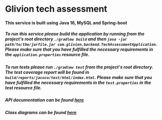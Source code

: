 # Glivion tech assessment

#### This service is built using Java 16, MySQL and Spring-boot

##### To run this service please build the application by running from the project's root directory `./gradlew build` and then `java -jar path/to/the/jarfile.jar com.glivion.backend.TechAssessmentApplication`. Please make sure that you have fulfilled the necessary requirements in the `application.properties` resource file.

##### To run tests please run `./gradlew test` from the project's root directory. The test coverage report will be found in `build/reports/jacoco/test/html/index.html`. Please make sure that you have fulfilled the necessary requirements in the `test.properties` in the test resource file.

##### API documentation can be found [here](https://gliviontechassessment.docs.apiary.io "here")

##### Class diagrams can be found [here](https://viewer.diagrams.net/?highlight=0000ff&edit=_blank&layers=1&nav=1&title=product-thingy.drawio#R7V1pc5u6Gv41mdtzZ9xh8%2FbRcZI2vWnjNu5p%2BxEbEtNg4wM4S3%2F9lUDCIL1gnCCRY2umkxoZs%2Bh5JL27Tszx8ulDaK8XnwPH9U8MzXk6Mc9ODGPYNdFf3PCcNvS7w7ThLvSctEnfNtx4f1zSqJHWjee4UeHEOAj82FsXG%2BfBauXO40KbHYbBY%2FG028Av3nVt37lcw83c9vnWH54TL9LWgdHftn90vbsFvbPeI%2B%2B3tOnJ5E2ihe0Ej7km8%2FzEHIdBEKeflk9j18d9R%2Fvlx%2BXzD%2F%2Fqvvfh09foH%2Fv76f%2BmX%2F7upBe72Ocn2SuE7ip%2B8aX%2F3N9efPzb%2Bv1zPbn4%2Bqh9GM0%2BdchPtAfb35D%2B%2Bh65IXnf%2BJl2YvToLX17hY5Ob4NVfEO%2B0dCx7Xt3K%2FR5jp4N%2FdI8fXDD2EP9PyJfxMEatc4Xnu9c2c%2FBBr9BFNvze3p0ughC7w%2B6rO2jr3TUgL4OY0Ilo1c44wb%2Fktw6dCN0zoR2i541XdlRTM6ZB75vryNvljwwPmVph3fe6jSI42BJLxRsVo7rkKMM5%2BQgDoP7jDn49zXBIKDh3nCfclQk4Hxwg6Ubh8%2FoFPKt2SNgkIFmksPHLWuztkWOsZZmkdFCRspddunsbt%2FQyLJXd6gPsttl1yK30y3%2BfnoPuB8CpHA720e4r%2BzYPcW9GOU5iD7k3nTblDBzD5bqHEs7%2BPwR%2Fh0CgWUr6vA4x0zfvY1LeRmt7bm3urtKzjmzti3fyBvjpgD99tZPOLHwHMddJZyJ7dieZeNgHaBHSbqke4r%2BoY4ba%2B%2B7J130QGN0rG%2BP0T98ehiPgxWil%2B0lPHIRZx9dzFuAYZVjdzfDnovI7WIUi3CeUAVoK3CMhlP39Hfc7U%2B16emvT9rvn4tfHWvAA%2Fkb9ZvrjOIUzqsAIXSGyDT1lu7BAVsxzyzipU8%2BlsBalxGl8HeNmvAPBMFPRYk8%2FGGAOxpD%2Fw1%2FUog3ifig5hIiDnGLR3wdBrceBR1LGxPSoLBvEntdG7QMvj4A1u1NhIWFJYH%2FJg4RRgr5ZpE3667z4pA3gHFvR9FjEDoKeXHI9yx5yIPPx8%2F3HMS%2Bl%2BiRpDt0UMfagf8SIYkvRwGfYj6cdXSOFCZPChMggG%2FPXH8SRF7sBfj6YXouQ4y2xHZ9WFNwEzachwCqp9i248ZYanv3l5LgBI1oQ6srwmnC5vJy8C8dCv0hquEtI2%2FURF4XNeytimH%2FiWjtFH%2BltwtkgllTkhfHBF6cS5kQpQsAmgfC5L9sMvhLcaBZDnTbl%2Bl7EAnQXPCdqHR0LlCivQgCDGqK9sImAX3QLSHAhGh2igACCWBqNbUAYQTo8s7CbBXI5AGHygC8WKDWhIYZUVdCFLgm8Bb9jBLZsgCZ%2FBQXGuaC1b61F7L9EC5kKwRkBFRcaJgL%2FbZlRYNfKaocPSq6hI0u2UGK8oCT0ugSncZjZRNG3cVjeEjhJTBdS%2FxUOX324KaoWjyrGNxvN8iEuhzyaG7Fj0jpJgJAbz20hIZz5kF3l7bnjxwHzdqRAl8c%2BK1HmRhAWNl6EazcL5vlDEsNCntR2LcfZWJAKigD8oG7nEXgWjeGRBisoDZ558ZfcpZmNaaFYG%2FVjSIR5XM2yizN57klnSUBIqypbztG8aExPtSOKhIm0oOeaOx52K7yig6y6DCsK%2B%2BJogO9WZEOEVkbWF3vL8UFYVxAc0PbXOBtNykXCktFmSqouCGQGzRqpD1u8JaglBv5ZaNEUVTMEGkirKs0CmMGr13oZShzWuM48APElbNVkLosPN9nmnZ6LTJt8nHhxe4NIgS%2B52Norzl0aqHwAoeASSNL6bIOmHEsmUK%2FyQv9x4ZJhkGFh18qJl1odWUgcVfOCOfpoyPHs5fBypkuPDyBoS8uPJ%2FihI6oz80qIug%2BefHP3Odfuc9nT6TLk4PnQv%2B7Dpf5Xy8nOwo24dzdSUUeJsh3Fbq%2BHXsPxSep8JVNgsSdlPnJmGGYHdNLpA9LfrWFk7sQmz7OXSi2Q6wxsRdC2NnPudPIMlP%2BwAZ8ny3N0is26qHr8hbeY5sbev23NjfwSvkkDJzNPB7bsXsXkFsoR79cR%2F%2BA4YnO0yRbZgo86VcIW4fh56ePcVx1JF4iwKdjex8fP8wpUfJ7D4jYUD7%2BV2ptO0AHfPww6KJcQj1ene%2FMA0eBLhB0QCmUDDovZXQcN5qH3jr1nCrsRWEP%2BfYlg698%2ByJwBXz7IK7CYC2LFFcpxYJHNODZh0e0KKWxB3r2U%2BhVZIdw%2FAFPvmT8wSTSFP8xkuUU%2FkLxB5JIJePPx%2BlmSUJl3nvFgUZ1d60uByryPl7HgbKKIhGZA1ilTnGgaQ4YdSV7URzo86a4jANnW%2FXuXYmqpxjRNCNqW3eEMYI36RF3Aoe1ciNIyBc0d%2FsRMjGhUI56UCE7HIYfoQ8YIpUfoXxQ75UrCHFKmB%2BhD1QkVn6EVy41O0CHcgVB0EWZn%2FpAUWLlRxALOpQjKBd03vCk%2FAhysAdzBKWCD5Sp6XhL%2B879HvoKeYHIQ1mEcpEHhv2chCcdcnmHtoGHUsakAq9bvKW5sw69uatAFwU6VKda7mgHMKejPYV9V4SiosDrFDqoJJ1cOQ9yMDEgq5CBvXGFystBuAqDtcxvpEIGBI9oqPAwOKJFuQz7FQXoVciAcPyhYoJy8a8oQ69CBoTjP2wb%2F0EV%2FkSOoxxQ4p1QMphQur9cMlT4jVX8iBQO1LbpiPIUA9vKqfgRuRzo1VXzhHHAKOeAih9pgRHQ9hRyGVFRfvyS2PrfQUZ%2FxYWGuWDV9veI4sKwQkoYZ9b%2Fd4AjQJGhaTLQIjytkUG3KmKOJ9gj8K7oF1AcaJoDtW1IwiYEXlxAt9fev0d%2F%2FlsG94EWktC5yj9AaJ%2FUShJD3j1%2FbNU9dI0p36IDG3%2FKBQXK1Or5GINZAZneP5sAt2KAOqSv8UyazJLZt%2BjTHf5%2FGqCv7l13je%2BPy8pE3nKNA0HRU2qX%2BEWWydtEm2VizdPihY1Ps3Ef03hgbW6vcD%2FYDziC9Pcmomdkzj7ypOjNZ%2FTOezPqxDBng67V1Rhaofbbwdydz%2F813OrzXNL7AJmqSoC8jkyQDZ%2BB4%2FV1pFboUX%2FmD3AlKbxGksNtMankiFaTovWn6Ofcr1qrQEXD1dKiTRUn9kri%2BgWUqtLZWlUmG%2Bpdt1aVzhar4q5UUqyqqQjuIW9Tvg4dNIBZUqpUA%2FGpBpZuFcjQg4pODIHpqmsefMmiTAxQuQa7lJDh%2FjWLIFIJyzXQNaBokbd6CJDuqTYq2UcGegn8UH4bCL%2BwgEQdGMmHvstYy6DXXUjEgQ7smduJNrNpkKz5CnYhsIOFiyTjDsz1jhfNUcfECndRuEOFjeTibgH5BgHWLNSIF4o8VNhG8vIO5BghdS7ekA0nEv3yJm1Q6DeLPpB4IBl9jXcwdOahi3RDZ0Qm%2FDN0MPWWbn5jibFxMtIUHRrW9IAkBNl0AKpWbtaOokMbdAByF2TTQdWxFAEsEJoOAisOV1XIsqUxDRWyA8e0KPeorlVUsrzMW%2FVUfoJIJphQOTvJTKioaZkK%2FJQCSgcQxwOjfR5U5CiOqS5AqbAV%2FxQPGuUBVOIY5IGweMNuxcpwndmClHQgjgPA%2FoKSOQCmoec5cEaMwYoG4mhQ2ywkjgYVS0IqDGxmsZoNhNLAApIWJdPAqIhAJxJiZirOyYgqEL1pKkCRPnKpYIHZzJgHaCaYBmgmiAueIsWBpjlQ21UkTkDknQUpBzKhQHFALAcGrQuIXcgkjDmQ0xAUC8SGhOmty4c6lMqepi6sC1jTNIo0hjflhLZ%2BQn%2BTHtLS9k6CNf7Oyn3HJmaQgGUuNQP9by8xV3z%2ByF1tlm5oJ44A%2BkXxR%2FQozRAJcxelOSNpQ8EGBmVpZG1rtm3BXfVFnZSOE%2FzloKKX4PSVzpfzHzlJXUvuiwM72ffuTL5dj89vbi6%2FfODPN6reUv473Xy8nEzOz%2FjnNN%2FWc46vP0%2BuzqfQk1pv7ElHX8bnV1fJk%2BYfs%2FumHrN8tBYfj1l20ES9xh9Ddx6fFDyWufXjNsnYAbOeak3oL8kjKIb1D7pASQINmN51cSZhnXcQJvPfZewu%2BX5VuSbid8dmUpjAXBMo98Os8iIfSK6JDgQvqlyTioG9V7JJHZQbnHmAUrhJIKpKNxAHO5RkAsIuLgqVtzR2SNq0Al4c8HVXEYHA8xnWnX829ir24meFuyjcwUwTucBbvIjZSQxHE1XsXij0ULKJXOgNyHrEwKzCSvdHFvIQQMiKAxZ0EJyouFLxo5ru7bdzVAuzGRigZ%2BBkGzOgGCCUAVDUiGQGVISVT6gwrzggjgMG5BmSzIGKIMKvRK5XFBBIAaBuJUwBcVFDZTGE0XYhYE06ykncOBGA4pWSiWCW7YAS5dcDbOZRTBDJhNpWHnFMKNsLI8qtCpzZR1GhaSqAWUeSV4f9SiqSWqgHWi4xy7%2FfWS%2BRhNzwyOaQ7AJA0rZX1lDs0ypQ1P%2FYYyTIuiUU%2B0wFxZ7OXEhwBUWdOjaPuGhvRgrqBQAWCKk1e3WzhkWw3qSQmwd%2B5b%2FbNSm8Nw09PzFUTgv4YOKGHnp7jLGUqYKW%2FszPFH%2Fuby8%2B%2Fm39%2FrmeXHx91D6MZp86Ha3NecKiG5zQ4U0zSfadJ7pszVZT9jzB2zKPbZ6wBkUMLFolqr15grcxonsdZz18Fp1et%2FVZnLf9HNuQ6RnM0mq2DgpvjdGPdciwwucbQAcymZcLPi8sMC9b86mUPpoq686GRA66jF%2BzrqjR03dcqETUQKDYz7nTiJ1AhDBivVo%2BJhTQ96DAS2XqV1GnjtJMQ0d2Ks1l%2B%2FvIkYV1nV0Mhsw8UnvfgWzXC3olq540XE7RkhuxQgWdIbeETi%2FZML15Wftoxbohi0DbuxzpltrmSLest6YKWZAdNc2CcbyHAjj77XRErxKt8WZFJdlwo%2BQJkSziJtNLHIfebBO7ET4IcR6Bhzc68oPE7m1ot16yGdI7jDEuD1CZPwfdGDUnb3X0WyKxPAS225K7RZLeLyfioeaCfgtwrsy%2FLwkUfXP%2BeXJ1%2Fev8%2FE0l9OEHG3%2B%2FmV5%2FPv%2F25h5sdHFxeXU5mr6tLjuwHEhWBzOB9VV2EmQfclq3pXRt1ayWlC66e%2F1uT2W6ILSldfWYzEXjpZ7KHiOIGzU9lfvqXKxrVR%2FIULnoyx21UM9Qpdv23qX6gE%2BDI4FSN3Ewv%2Benc5V6LTz1Gs1nzADlWQJOaJlsfsCp1wMgfU%2BlXleM7fIoPWCvcYhV4lKvB8DmD0wOrqoFLgR7IP8axl5Y5taQFwc69oPt%2BbjDv6p8XMEEAAKwZBMA2PiNBuRerz4G%2FgFP6m2jD2Vjy4af98Ck2dhq7AtHH0jIlo0%2BUECHrPwp7kQJUdg3jT2Qsi0beyhbi4FZJePvjyyQjgsiKw7YihruKg1XqCoH2JHgUS3MkDQsS73bpmJTBqi5XRALgO0c5bLAqNrZZ8Rqd2pGEMgFwIYnmwtQCCGTmJ8qeooIAonQq0sEUQmYBrDlb0aEaV7lUzwQyANgI0jZPCir17PNzn8HKYEqK7tpMpi17T%2FiyFBWuieCJIVyy7AiR%2BPkAAq6yCZHWU2fiBMdSkzGihaN0wIo7yKbFvtVcnhh7tILqz2kT%2FKW85f4uAI2xbl2ekh3uONKgpOlDY13HR9dNFGPbppAQWg7cSMLVDlmVPpMwPwbQKV876RZAZr90jamAfrq3nVxJLKHJ4fIW65xXBF6TC1euElWxmOw%2Bg%2F%2BboYPcJYFWpwfUP8GSZ8Ft7gVd3oq6f8nSp4nCTyDgt33ZNLBJGH0mMxTA0gjbioJAx2GAQZ6O1%2Bjd118DhwXn%2FF%2F "here")
